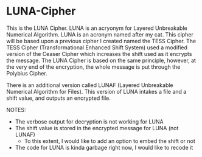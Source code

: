 # LUNA-Cipher

This is the LUNA Cipher. LUNA is an acryonym for Layered Unbreakable Numerical Algorithm. LUNA is an acronym named after my cat. This cipher will be based upon a previous cipher I created named the TESS Cipher. The TESS Cipher (Transformational Enhanced Shift System) used a modified version of the Ceaser Cipher which increases the shift used as it encrypts the message. The LUNA Cipher is based on the same principle, however, at the very end of the encryption, the whole message is put through the Polybius Cipher.

There is an additional version called LUNAF (Layered Unbreakable Numerical Algorithm for Files). This version of LUNA intakes a file and a shift value, and outputs an encrypted file.

NOTES:
 - The verbose output for decryption is not working for LUNA
 - The shift value is stored in the encrypted message for LUNA (not LUNAF)
   - To this extent, I would like to add an option to embed the shift or not
 - The code for LUNA is kinda garbage right now, I would like to recode it

